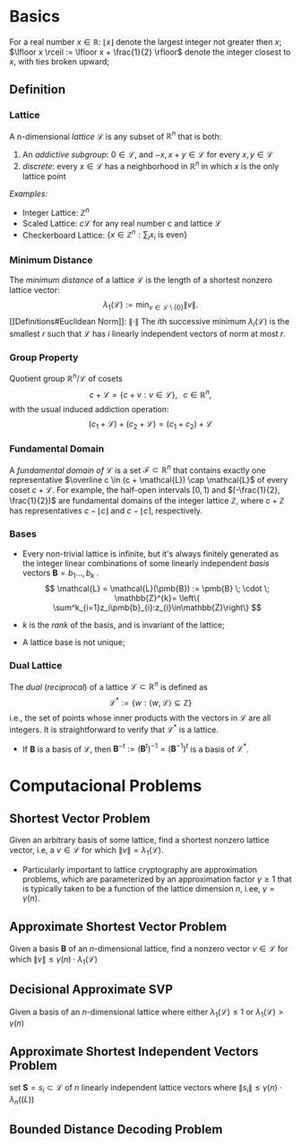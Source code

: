 # Basics

For a real number $x \in \mathbb{R}$: 
	$\lfloor x \rfloor$ denote the largest integer not greater then $x$;
	$\lfloor x \rceil := \lfloor x + \frac{1}{2} \rfloor$ denote the integer closest to $x$, with ties broken upward;

## Definition

### Lattice

A n-dimensional *lattice* $\mathcal{L}$ is any subset of $\mathbb{R}^{n}$ that is both:
1. An *addictive subgroup*: $0 \in \mathcal{L}$, and $-x, x + y \in \mathcal{L}$ for every $x, y \in \mathcal{L}$ 
2.  *discrete*: every $x \in \mathcal{L}$  has a neighborhood in $\mathbb{R}^{n}$ in which $x$ is the only lattice point

*Examples:*

- Integer Lattice: $\mathbb{Z}^n$ 
- Scaled Lattice: $c \mathcal{L}$ for any real number c and lattice $\mathcal{L}$
- Checkerboard Lattice:  $\{x \in \mathbb{Z}^{n} : \sum_i x_{i} \text{ is even}\}$ 

### Minimum Distance

The *minimum distance* of a lattice $\mathcal{L}$ is the length of a shortest nonzero lattice vector:
$$
\lambda_1 (\mathcal{L}) := \min_{v \in \mathcal{L} \setminus \{0\} } \|v\|.
$$
[[Definitions#Euclidean Norm]]: $\|\cdot\|$
The $i$th  successive minimum $\lambda_{i}(\mathcal{L})$  is the smallest $r$ such that $\mathcal{L}$ has $i$ linearly independent vectors of norm at most $r$.

### Group Property

Quotient group $\mathbb{R}^{n} / \mathcal{L}$ of cosets
$$
c + \mathcal{L} = \{c + v : v \in \mathcal{L} \}, \;\;\; c \in \mathbb R^n,
$$
with the usual induced addiction operation: 
$$(c_{1}+ \mathcal{L}) + (c_{2}+ \mathcal{L}) = (c_{1}+ c_{2}) + \mathcal{L} $$
### Fundamental Domain
A *fundamental domain of* $\mathcal{L}$ is a set $\mathcal{F} \subset \mathbb{R}^n$ that contains exactly one representative $\overline c \in (c + \mathcal{L}) \cap \mathcal{L}$ of every coset $c + \mathcal{L}$.
	For example, the half-open intervals $[0,1)$   and $[-\frac{1}{2}, \frac{1}{2})$  are fundamental domains of the integer lattice $\mathbb{Z}$, where $c + \mathbb{Z}$ has representatives $c - \lfloor c \rfloor$ and $c - \lfloor c \rceil$, respectively.

### Bases

- Every non-trivial lattice is infinite, but it's always finitely generated as the integer linear combinations of some linearly independent *basis* vectors $\boldsymbol{B} = {b_1...,b_k}$ .
$$
\mathcal{L} = \mathcal{L}(\pmb{B}) := \pmb{B} \; \cdot \; \mathbb{Z}^{k}= \left\{ \sum^k_{i=1}z_i\pmb{b}_{i}:z_{i}\in\mathbb{Z}\right\}
$$

- $k$ is the *rank* of the basis, and is invariant of the lattice;
- A lattice base is not unique;

### Dual Lattice

The *dual* (*reciprocal*) of a lattice $\mathcal{L} \subset \mathbb{R}^n$ is defined as
$$
\mathcal{L}^{*}:= \{w:\langle w,\mathcal{L} \rangle \subseteq \mathbb{Z}\}
$$
i.e., the set of points whose inner products with the vectors in $\mathcal{L}$ are all integers. It is straightforward to verify that $\mathcal{L}^*$ is a lattice.
- If $\pmb{B}$ is a basis of $\mathcal{L}$, then $\pmb{B}^{-t} := (\pmb{B}^{t})^{-1} = (\pmb{B}^{-1})^t$ is a basis of $\mathcal{L}^*$. 

# Computacional Problems

## Shortest Vector Problem

Given an arbitrary basis of some lattice, find a shortest nonzero lattice vector, i.e, a $v \in \mathcal{L}$ for which $\|v\| = \lambda_{1}(\mathcal{L})$.
- Particularly important to lattice cryptography are approximation problems, which are parameterized by an approximation factor $\gamma \geq 1$ that is typically taken to be a function of the lattice dimension $n$, i.ee, $\gamma = \gamma (n)$.

## Approximate Shortest Vector Problem

Given a basis $\pmb{B}$ of an $n$-dimensional lattice, find a nonzero vector $v \in \mathcal{L}$ for which $\|v\| \leq \gamma(n) \cdot \lambda_1(\mathcal{L})$ 

## Decisional Approximate SVP

Given a basis of an $n$-dimensional lattice where either $\lambda_1(\mathcal{L}) \leq 1$ or $\lambda_1(\mathcal{L}) > \gamma(n)$  

## Approximate Shortest Independent Vectors Problem

set $\pmb{S} = {s_{i}}\subset \mathcal{L}$ of $n$ linearly independent lattice vectors where $\|s_{i}\| \leq \gamma(n) \cdot \lambda_n(\mathcal(L))$ 

## Bounded Distance Decoding Problem